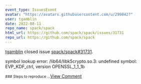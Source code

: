 ```yaml
---
event_type: IssuesEvent
avatar: "https://avatars.githubusercontent.com/u/299842?"
user: tgamblin
date: 2022-08-11
repo_name: spack/spack
html_url: https://github.com/spack/spack/issues/31731
repo_url: https://github.com/spack/spack
---
```


<a href='https://github.com/tgamblin' target='_blank'>tgamblin</a> closed issue <a href='https://github.com/spack/spack/issues/31731' target='_blank'>spack/spack#31731</a>.

<p>symbol lookup error: /lib64/libk5crypto.so.3: undefined symbol: EVP_KDF_ctrl, version OPENSSL_1_1_1b</p><small>### Steps to reproduce...</small><a href='https://github.com/spack/spack/issues/31731' target='_blank'>View Comment</a>